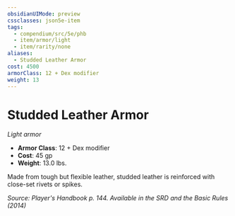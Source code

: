 ```yaml
---
obsidianUIMode: preview
cssclasses: json5e-item
tags:
  - compendium/src/5e/phb
  - item/armor/light
  - item/rarity/none
aliases:
  - Studded Leather Armor
cost: 4500
armorClass: 12 + Dex modifier
weight: 13
---
```

# Studded Leather Armor
*Light armor*  

- **Armor Class**: 12 + Dex modifier
- **Cost**: 45 gp
- **Weight**: 13.0 lbs.

Made from tough but flexible leather, studded leather is reinforced with close-set rivets or spikes.

*Source: Player's Handbook p. 144. Available in the <span title='Systems Reference Document (5.1)'>SRD</span> and the Basic Rules (2014)*
